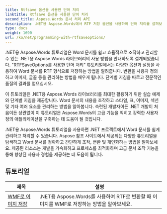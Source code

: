 ```yaml
---
title: Rtfsave 옵션을 사용한 단어 처리
linktitle: Rtfsave 옵션을 사용한 단어 처리
second_title: Aspose.Words 문서 처리 API
description: .NET용 Aspose.Words에서 RTF 저장 옵션을 사용하여 단어 처리를 살펴보세요. 단계별 자습서와 C# 코드 샘플을 통해 RTF 문서를 저장하고 사용자 지정하는 방법을 알아보세요.
type: docs
weight: 1690
url: /ko/net/programming-with-rtfsaveoptions/
---
```

.NET용 Aspose.Words 튜토리얼은 Word 문서를 쉽고 효율적으로 조작하고 관리할 수 있는 .NET용 Aspose.Words 라이브러리의 사용 방법을 안내하도록 설계되었습니다. "RTFSaveOptions를 사용한 단어 처리" 튜토리얼에서는 다양한 옵션과 설정을 사용하여 Word 문서를 RTF 형식으로 저장하는 방법을 알려줍니다. 변환을 사용자 정의하고 이미지, 글꼴 등을 관리하는 방법을 배우게 됩니다. 단계별 지침을 따르고 전문적인 품질의 결과를 얻으십시오.

이 튜토리얼은 .NET용 Aspose.Words 라이브러리를 최대한 활용하기 위한 실습 예제와 단계별 지침을 제공합니다. Word 문서의 내용을 조작하고 스타일, 표, 이미지, 섹션 및 기타 여러 요소를 관리하는 방법을 알아봅니다. 숙련된 개발자이든 .NET 개발이 처음이든 상관없이 이 튜토리얼은 Aspose.Words의 고급 기능을 익히고 강력한 사용자 정의 애플리케이션을 구축하는 데 도움이 될 것입니다.

.NET용 Aspose.Words 튜토리얼을 사용하면 .NET 프로젝트에서 Word 문서를 쉽게 관리하고 처리할 수 있습니다. Aspose 참조 사이트에서 제공되는 다양한 튜토리얼을 탐색하고 Word 문서를 정확하고 간단하게 조작, 변환 및 개인화하는 방법을 알아보세요. 제공된 리소스는 개발을 가속화하고 프로세스를 최적화하며 고급 문서 조작 기능을 통해 향상된 사용자 경험을 제공하는 데 도움이 됩니다.

 ## 튜토리얼
| 제목 | 설명 |
| --- | --- |
| [WMF로 이미지 저장](./saving-images-as-wmf/) | .NET용 Aspose.Words를 사용하여 RTF로 변환할 때 이미지를 WMF로 저장하는 방법을 알아보세요. |